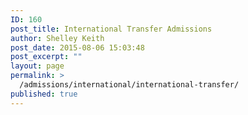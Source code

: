 ```yaml
---
ID: 160
post_title: International Transfer Admissions
author: Shelley Keith
post_date: 2015-08-06 15:03:48
post_excerpt: ""
layout: page
permalink: >
  /admissions/international/international-transfer/
published: true
---
```

